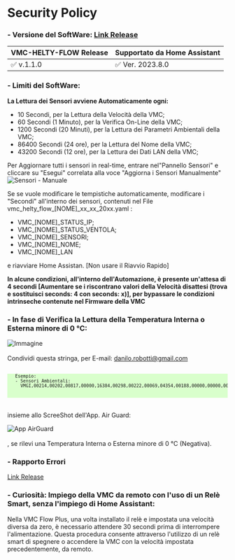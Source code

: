 # Security Policy

### - Versione del SoftWare: [Link Release](https://github.com/DanRobo76/VMC-HELTY-FLOW/releases)

|          VMC-HELTY-FLOW Release          | Supportato da Home Assistant            |
| ---------------------------------------- | ----------------------------------------|
|  :white_check_mark: v.1.1.0              | :white_check_mark:   Ver. 2023.8.0 |

### - Limiti del SoftWare:<br>
<strong>La Lettura dei Sensori avviene Automaticamente ogni:</strong>
-  10 Secondi, per la Lettura della Velocità della VMC;<br> 
-  60 Secondi (1 Minuto), per la Verifica On-Line della VMC;<br> 
-  1200 Secondi (20 Minuti), per la Lettura dei Parametri Ambientali della VMC;<br> 
-  86400 Secondi (24 ore), per la Lettura del Nome della VMC;<br> 
-  43200 Secondi (12 ore), per la Lettura dei Dati LAN della VMC;

Per Aggiornare tutti i sensori in real-time, entrare nel"Pannello Sensori" e cliccare su "Esegui" correlata alla voce "Aggiorna i Sensori Manualmente"
<br>  ![Sensori - Manuale](https://github.com/DanRobo76/VMC-HELTY-FLOW/assets/102819027/5dbecdb3-2e99-49d6-b91c-758ae3a07490) <br>

Se se vuole modificare le tempistiche automaticamente, modificare i "Secondi" all'interno dei sensori, contenuti nel File vmc_helty_flow_[NOME]_xx_xx_20xx.yaml :<br> 
  - VMC_[NOME]_STATUS_IP;<br> 
  - VMC_[NOME]_STATUS_VENTOLA;<br> 
  - VMC_[NOME]_SENSORI;<br> 
  - VMC_[NOME]_NOME;<br> 
  - VMC_[NOME]_LAN <br> 

e riavviare Home Assistan. [Non usare il Riavvio Rapido]

<strong>In alcune condizioni, all'interno dell'Automazione, è presente un'attesa di 4 secondi [Aumentare se i riscontrano valori della Velocità disattesi (trova e sostituisci seconds: 4 con seconds: x)], per bypassare le condizioni intrinseche contenute nel Firmware della VMC</strong><br> 

### - In fase di Verifica la Lettura della Temperatura Interna o Esterna minore di 0 °C:<br>     
<img src="https://github.com/DanRobo76/VMC-HELTY-FLOW/assets/102819027/7e34f416-a47e-4749-b907-e6e1140a8321" alt="Immagine">
<br>
 <br>
 Condividi questa stringa, per E-mail: <a href="mailto:danilo.robotti@gmail.com">danilo.robotti@gmail.com</a><br>
 <br> 
  <pre style="font-size:10px; background-color: #d9ffcc;">
   Esempio:
   - Sensori Ambientali:
     VMGI,00214,00202,00817,00000,16384,00298,00222,00069,04354,00188,00000,00000,00000,00000,00000 <br>
  </pre>

<br> insieme allo ScreeShot dell'App. Air Guard: <br>

![App AirGuard](https://github.com/DanRobo76/VMC-HELTY-FLOW/assets/102819027/f15527ff-2042-4835-b389-2974792da3fb)<br>
<br>, se rilevi una Temperatura Interna o Esterna minore di 0 °C (Negativa).

### - Rapporto Errori
[Link Release](https://github.com/DanRobo76/VMC-HELTY-FLOW/releases)
<br>

### - Curiosità: Impiego della VMC da remoto con l'uso di un Relè Smart, senza l'impiego di Home Assistant:<br>
Nella VMC Flow Plus, una volta installato il relè e impostata una velocità diversa da zero, è necessario attendere 30 secondi prima di interrompere l'alimentazione. Questa procedura consente attraverso l'utilizzo di un relè smart di spegnere o accendere la VMC con la velocità impostata precedentemente, da remoto.
